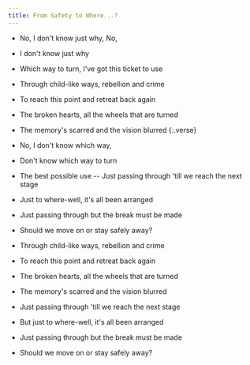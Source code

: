```yaml
---
title: From Safety to Where...?
---
```


- No, I don't know just why, No,
- I don't know just why
- Which way to turn, I've got this ticket
to use
- Through child-like ways, rebellion and crime
- To reach this point
and retreat back again
- The broken hearts, all the wheels
that are turned
- The memory's scarred
and the vision blurred
{:.verse}

- No, I don't know which way,
- Don't know which way to turn
- The best possible use -- Just passing
through 'till we reach the next stage
- Just to where-well, it's all been arranged
- Just passing through
but the break must be made
- Should we move on
or stay safely away?
- Through child-like ways, rebellion and crime
- To reach this point
and retreat back again
- The broken hearts, all the wheels
that are turned
- The memory's scarred
and the vision blurred
- Just passing through
'till we reach the next stage
- But just to where-well, it's all been arranged
- Just passing through
but the break must be made
- Should we move on
or stay safely away?




